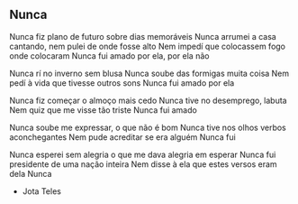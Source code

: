 ## Nunca

Nunca fiz plano de futuro sobre dias memoráveis
Nunca arrumei a casa cantando, nem pulei de onde fosse alto
Nem impedí que colocassem fogo onde colocaram
Nunca fui amado por ela, por ela não

Nunca rí no inverno sem blusa
Nunca soube das formigas muita coisa
Nem pedí à vida que tivesse outros sons
Nunca fui amado por ela

Nunca fiz começar o almoço mais cedo
Nunca tive no desemprego, labuta
Nem quiz que me visse tão triste
Nunca fui amado

Nunca soube me expressar, o que não é bom
Nunca tive nos olhos verbos aconchegantes
Nem pude acreditar se era alguém
Nunca fui

Nunca esperei sem alegria o que me dava alegria em esperar
Nunca fui presidente de uma nação inteira
Nem disse à ela que estes versos eram dela
Nunca

- Jota Teles